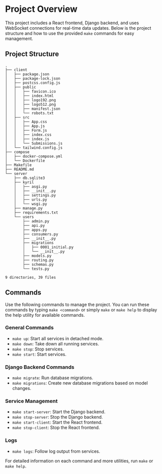 # Project Overview

This project includes a React frontend, Django backend, and uses WebSocket connections for real-time data updates. Below is the project structure and how to use the provided `make` commands for easy management.

## Project Structure
    .
    ├── client
    │   ├── package.json
    │   ├── package-lock.json
    │   ├── postcss.config.js
    │   ├── public
    │   │   ├── favicon.ico
    │   │   ├── index.html
    │   │   ├── logo192.png
    │   │   ├── logo512.png
    │   │   ├── manifest.json
    │   │   └── robots.txt
    │   ├── src
    │   │   ├── App.css
    │   │   ├── App.js
    │   │   ├── Form.js
    │   │   ├── index.css
    │   │   ├── index.js
    │   │   └── Submissions.js
    │   └── tailwind.config.js
    ├── compose
    │   ├── docker-compose.yml
    │   └── Dockerfile
    ├── Makefile
    ├── README.md
    └── server
        ├── db.sqlite3
        ├── kyril
        │   ├── asgi.py
        │   ├── __init__.py
        │   ├── settings.py
        │   ├── urls.py
        │   └── wsgi.py
        ├── manage.py
        ├── requirements.txt
        └── users
            ├── admin.py
            ├── api.py
            ├── apps.py
            ├── consumers.py
            ├── __init__.py
            ├── migrations
            │   ├── 0001_initial.py
            │   └── __init__.py
            ├── models.py
            ├── routing.py
            ├── schemas.py
            └── tests.py
    
    9 directories, 39 files

## Commands

Use the following commands to manage the project. You can run these commands by typing `make <command>` or simply `make` or `make help` to display the help utility for available commands.

### General Commands

- `make up`: Start all services in detached mode.
- `make down`: Take down all running services.
- `make stop`: Stop services.
- `make start`: Start services.

### Django Backend Commands

- `make migrate`: Run database migrations.
- `make migrations`: Create new database migrations based on model changes.

### Service Management

- `make start-server`: Start the Django backend.
- `make stop-server`: Stop the Django backend.
- `make start-client`: Start the React frontend.
- `make stop-client`: Stop the React frontend.

### Logs

- `make logs`: Follow log output from services.

For detailed information on each command and more utilities, run `make` or `make help`.

